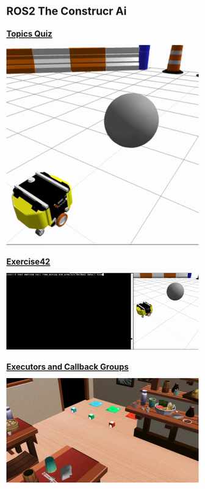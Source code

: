 # ROS2 The Construcr Ai

## <a href="https://github.com/soso0024/ros2-theconstruct-ai/tree/main/topics_quiz"> Topics Quiz </a>

![hippo](https://github.com/soso0024/ros2-theconstruct-ai/blob/main/gif/topics_quiz.gif)

## <a href="https://github.com/soso0024/ros2-theconstruct-ai/blob/main/exercise42_pkg"> Exercise42 </a>

![hippo](https://github.com/soso0024/ros2-theconstruct-ai/blob/main/gif/exercise42.gif)

## <a href="https://github.com/soso0024/ros2-theconstruct-ai/tree/main/executors_exercises_pkg"> Executors and Callback Groups </a>

![hippo](https://github.com/soso0024/ros2-theconstruct-ai/blob/main/fig/ramen.png)
